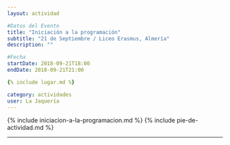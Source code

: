 ```yaml
---
layout: actividad

#Datos del Evento
title: "Iniciación a la programación"
subtitle: "21 de Septiembre / Liceo Erasmus, Almería"
description: ""

#Fecha
startDate: 2018-09-21T18:00
endDate: 2018-09-21T21:00

{% include lugar.md %}

category: actividades
user: La Jaquería
---
```


{% include iniciacion-a-la-programacion.md %}
{% include pie-de-actividad.md %}

---
